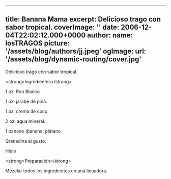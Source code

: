 
---
title: Banana Mama
excerpt: Delicioso trago con sabor tropical.
coverImage: ''
date: 2006-12-04T22:02:12.000+0000
author:
  name: losTRAGOS
  picture: '/assets/blog/authors/jj.jpeg'
ogImage:
  url: '/assets/blog/dynamic-routing/cover.jpg'
---
  Delicioso trago con sabor tropical.



&lt;strong&gt;Ingredientes&lt;&#x2F;strong&gt;

1 oz. Ron Blanco

1 oz. jarabe de piña.

1 oz. crema de coco.

2 oz. agua mineral.

1 banano (banana, plátano

Granadina al gusto.

Hielo

&lt;strong&gt;Preparación&lt;&#x2F;strong&gt;

Mezclar todos los ingredientes en una licuadora.